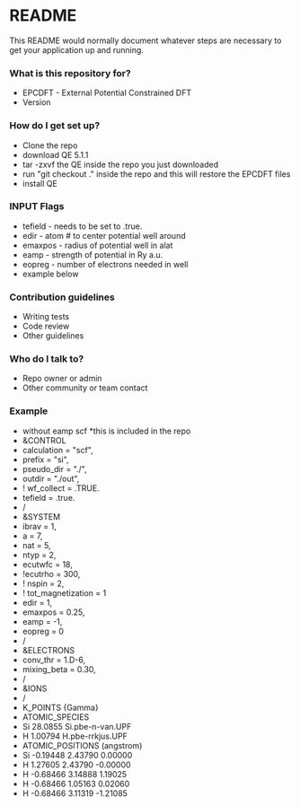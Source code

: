# README #

This README would normally document whatever steps are necessary to get your application up and running.

### What is this repository for? ###

* EPCDFT - External Potential Constrained DFT
* Version 

### How do I get set up? ###

* Clone the repo
* download QE 5.1.1
* tar -zxvf the QE  inside the repo you just downloaded
* run "git checkout ." inside the repo and this will restore the EPCDFT files
* install QE

### INPUT Flags ###
* tefield - needs to be set to .true.
* edir - atom # to center potential well around 
* emaxpos - radius of potential well in alat
* eamp - strength of potential in Ry a.u.
* eopreg - number of electrons needed in well
* example below

### Contribution guidelines ###

* Writing tests
* Code review
* Other guidelines

### Who do I talk to? ###

* Repo owner or admin
* Other community or team contact

### Example ###
* without eamp scf
*this is included in the repo
* &CONTROL
 *  calculation  = "scf",
  * prefix       = "si",
  * pseudo_dir   = "./",
  * outdir       = "./out",
* !   wf_collect   = .TRUE.
*   tefield = .true.
* /
* &SYSTEM
*   ibrav     = 1, 
*   a = 7,
 *  nat       = 5,	
  * ntyp      = 2,
  * ecutwfc   = 18,
*   !ecutrho   = 300,
 *  ! nspin     = 2,
 *  ! tot_magnetization = 1
 *  edir = 1,
 *  emaxpos = 0.25,
 *  eamp = -1,
 *  eopreg = 0
* /
* &ELECTRONS
 *  conv_thr    = 1.D-6,
 *  mixing_beta = 0.30,
* /
* &IONS
* /
* K_POINTS {Gamma}
* ATOMIC_SPECIES
* Si 28.0855 Si.pbe-n-van.UPF
* H 1.00794 H.pbe-rrkjus.UPF
* ATOMIC_POSITIONS (angstrom)
* Si        -0.19448        2.43790        0.00000
* H          1.27605        2.43790       -0.00000
* H         -0.68466        3.14888        1.19025
* H         -0.68466        1.05163        0.02060
* H         -0.68466        3.11319       -1.21085
